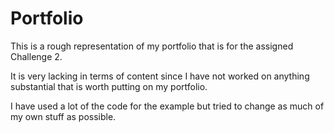 # Portfolio

This is a rough representation of my portfolio that is for the assigned Challenge 2.

It is very lacking in terms of content since I have not worked on anything substantial that is worth putting on my portfolio.

I have used a lot of the code for the example but tried to change as much of my own stuff as possible.
